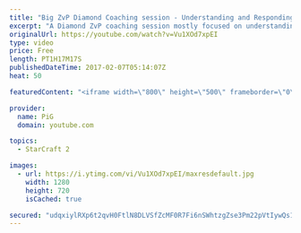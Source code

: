 ```yaml
---
title: "Big ZvP Diamond Coaching session - Understanding and Responding"
excerpt: "A Diamond ZvP coaching session mostly focused on understanding and responding to Protoss openings -- Watch live at https://www.twitch.tv/x5_pig"
originalUrl: https://youtube.com/watch?v=Vu1XOd7xpEI
type: video
price: Free
length: PT1H17M17S
publishedDateTime: 2017-02-07T05:14:07Z
heat: 50

featuredContent: "<iframe width=\"800\" height=\"500\" frameborder=\"0\" src=\"https://www.youtube.com/embed/Vu1XOd7xpEI\" allow=\"accelerometer; autoplay; encrypted-media; gyroscope; picture-in-picture\" allowfullscreen></iframe>"

provider:
  name: PiG
  domain: youtube.com

topics:
  - StarCraft 2

images:
  - url: https://i.ytimg.com/vi/Vu1XOd7xpEI/maxresdefault.jpg
    width: 1280
    height: 720
    isCached: true

secured: "udqxiylRXp6t2qvH0FtlN8DLVSfZcMF0R7Fi6nSWhtzgZse3Pm22pVtIywQs1BzW7j5yeY/+cNKRVeo4LKNn3XR+6+LavSP1yv0odTowG7LzrAbEso7fmx8GOk8315BFZm1xV6ZwvYdih3uZc5z9xrFTjRnIWfWGrrpyaEeEVQrK4UeFjpkez4R5YllT7qCBubNgGGUA0CT+cwq3PQkoOTzhpAiIBHpiyo8sWM1BztALj4laqzY8AzoO66quk1gx8+AZMSsmowrUfnelYhxQq/EJfKGDfdouWkeG/+TS5C76jkuHcKNC0Hs/kibWUemWXxpbYBcmN7AxETES8b8owPIElA3GMjVdBsPrxHLv+CDXsNyx61x5xM2bmNwgE2U4PK/hGswp6gwgBvtj6kz6sbia35Jyw92YPKwv7kVkB/U=;Cva/bmG0dnzMoNzyb/Y8Ew=="
---
```


